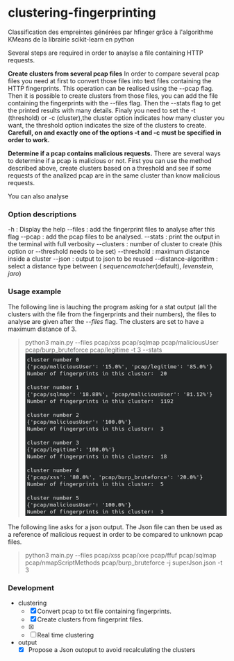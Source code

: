 # clustering-fingerprinting
Classification des empreintes générées par hfinger grâce à l'algorithme KMeans de la librairie scikit-learn en python

Several steps are required in order to anaylse a file containing HTTP requests.

**Create clusters from several pcap files**
In order to compare several pcap files you need at first to convert those files into text files containing the HTTP fingerprints. This operation can be realised using the --pcap flag. 
Then it is possible to create clusters from those files, you can add the file containing the fingerprints with the --files flag. Then the --stats flag to get the printed results with many details. Finaly you need to set the -t (threshold) or -c (cluster),the cluster option indicates how many cluster you want, the threshold option indicates the size of the clusters to create. **Carefull, on and exactly one of the options -t and -c must be specified in order to work.** 

**Determine if a pcap contains malicious requests.**
There are several ways to determine if a pcap is malicious or not. First you can use the method described above, create clusters based on a threshold and see if some requests of the analized pcap are in the same cluster than know malicious requests. 

You can also analyse 

### Option descriptions
-h : Display the help 
--files : add the fingerprint files to analyse after this flag
--pcap : add the pcap files to be analysed.
--stats : print the output in the terminal with full verbosity
--clusters : number of cluster to create (this option or --threshold needs to be set)
--threshold : maximum distance inside a cluster
--json : output to json to be reused
--distance-algorithm : select a distance type between ( _sequencematcher_(default), _levenstein_, _jaro_)

### Usage example
The following line is lauching the program asking for a stat output (all the clusters with the file from the fingerprints and their numbers), the files to analyse are given after the _--files_ flag. The clusters are set to have a maximum distance of 3. 
> python3 main.py --files pcap/xss pcap/sqlmap pcap/maliciousUser pcap/burp_bruteforce pcap/legitime -t 3 --stats
![Pyplot graph](result_exemple.png)

The following line asks for a json output. The Json file can then be used as a reference of malicious request in order to be compared to unknown pcap files. 
> python3 main.py --files pcap/xss pcap/xxe pcap/ffuf pcap/sqlmap pcap/nmapScriptMethods pcap/burp_bruteforce -j superJson.json -t 3



### Development

- clustering
    - [x] Convert pcap to txt file containing fingerprints. 
    - [x] Create clusters from fingerprint files.
    - [x] 
    - [ ] Real time clustering 
- output
    - [x] Propose a Json outoput to avoid recalculating the clusters
